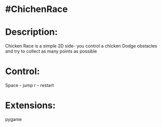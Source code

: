 #ChichenRace
=============

Description:
=============
Chicken Race is a simple 2D side- you control a chicken
Dodge obstacles and try to collect as many points as possible

Control:
============
Space - jump
r - restart

Extensions:
============
pygame

